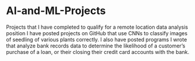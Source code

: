 # AI-and-ML-Projects
Projects that I have completed to qualify for a remote location data analysis position
I have posted projects on GitHub that use CNNs to classify images of seedling of various plants correctly. I also have posted programs I wrote that analyze bank records data to determine the likelihood of a customer’s purchase of a loan, or their closing their credit card accounts with the bank.
                
